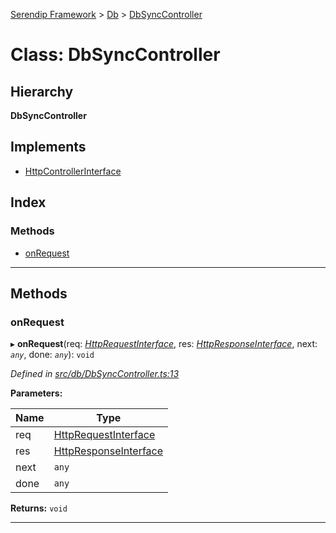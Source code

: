 [Serendip Framework](../README.md) > [Db](../modules/db.md) > [DbSyncController](../classes/db.dbsynccontroller.md)

# Class: DbSyncController

## Hierarchy

**DbSyncController**

## Implements

* [HttpControllerInterface](../interfaces/http.httpcontrollerinterface.md)

## Index

### Methods

* [onRequest](db.dbsynccontroller.md#onrequest)

---

## Methods

<a id="onrequest"></a>

###  onRequest

▸ **onRequest**(req: *[HttpRequestInterface](../interfaces/http.httprequestinterface.md)*, res: *[HttpResponseInterface](../interfaces/http.httpresponseinterface.md)*, next: *`any`*, done: *`any`*): `void`

*Defined in [src/db/DbSyncController.ts:13](https://github.com/m-esm/serendip/blob/c44cfd4/src/db/DbSyncController.ts#L13)*

**Parameters:**

| Name | Type |
| ------ | ------ |
| req | [HttpRequestInterface](../interfaces/http.httprequestinterface.md) |
| res | [HttpResponseInterface](../interfaces/http.httpresponseinterface.md) |
| next | `any` |
| done | `any` |

**Returns:** `void`

___

